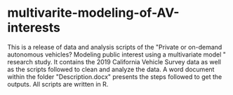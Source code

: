 # multivarite-modeling-of-AV-interests
This is a release of data and analysis scripts of the "Private or on-demand autonomous vehicles? Modeling public interest using a multivariate model " research study. It contains the 2019 California Vehicle Survey data as well as the scripts followed to clean and analyze the data. A word document within the folder "Description.docx" presents the steps followed to get the outputs. All scripts are written in R.
